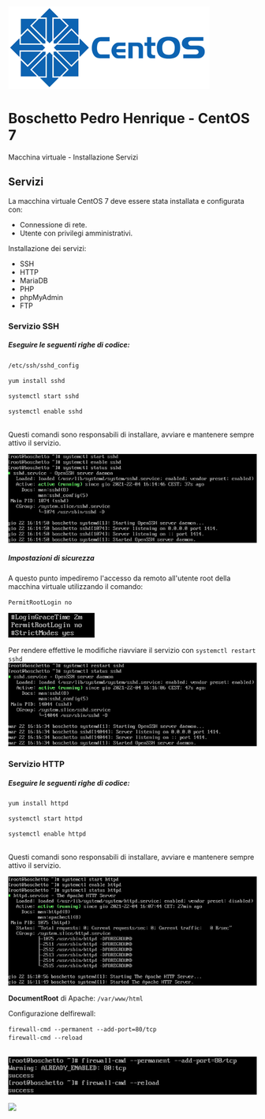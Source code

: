 <img src = "centosLogo.png"><br>
# Boschetto Pedro Henrique - CentOS 7
Macchina virtuale - Installazione Servizi

## Servizi
La macchina virtuale CentOS 7 deve essere stata installata e configurata con:
- Connessione di rete.
- Utente con privilegi amministrativi.

Installazione dei servizi:
- SSH
- HTTP
- MariaDB
- PHP
- phpMyAdmin
- FTP


### Servizio SSH
##### Eseguire le seguenti righe di codice:
`/etc/ssh/sshd_config`<br/>

`yum install sshd`<br/>
  
`systemctl start sshd`<br/>
  
`systemctl enable sshd`<br/><br/>

Questi comandi sono responsabili di installare, avviare e mantenere sempre attivo il servizio.
  
<img src = "ssh.png"><br>

##### Impostazioni di sicurezza
A questo punto impediremo l'accesso da remoto all'utente root della macchina virtuale utilizzando il comando:

`PermitRootLogin no`

<img src = "ssh2.png"><br>

Per rendere effettive le modifiche riavviare il servizio con `systemctl restart sshd`<br/>
<img src = "ssh3.png"><br>

### Servizio HTTP
##### Eseguire le seguenti righe di codice:
`yum install httpd`<br/>

`systemctl start httpd`<br/>

`systemctl enable httpd`<br/><br/>

Questi comandi sono responsabili di installare, avviare e mantenere sempre attivo il servizio.

<img src = "HTTP.png"><br>

**DocumentRoot** di Apache:
`/var/www/html`<br/>

Configurazione delfirewall:<br/>

`firewall-cmd --permanent --add-port=80/tcp`<br/>
`firewall-cmd --reload`<br/><br/>
  
<img src = "HTTP2.png"><br>

<img src = "HTTP3.png"><br>
